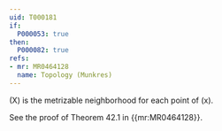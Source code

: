 ```yaml
---
uid: T000181
if:
  P000053: true
then:
  P000082: true
refs:
- mr: MR0464128
  name: Topology (Munkres)
---
```


\(X\) is the metrizable neighborhood for each point of \(x\).

See the proof of Theorem 42.1 in {{mr:MR0464128}}.
